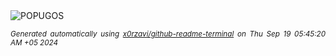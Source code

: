 <div align="justify">
<picture>
    <source media="(prefers-color-scheme: dark)" srcset="https://i.ibb.co/3FhzH3c/output-gif.gif">
    <source media="(prefers-color-scheme: light)" srcset="https://i.ibb.co/3FhzH3c/output-gif.gif">
    <img alt="POPUGOS" src="https://i.ibb.co/3FhzH3c/output-gif.gif">
</picture>

<sub><i>Generated automatically using [x0rzavi/github-readme-terminal](https://github.com/x0rzavi/github-readme-terminal) on Thu Sep 19 05:45:20 AM +05 2024</i></sub>
</div>